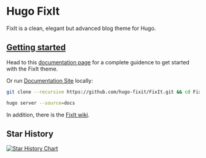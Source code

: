 # Hugo FixIt

FixIt is a clean, elegant but advanced blog theme for Hugo.

## [Getting started](https://fixit.lruihao.cn/categories/documentation/)

Head to this [documentation page](https://fixit.lruihao.cn/theme-documentation-basics/) for a complete guidence to get started with the FixIt theme.

Or run [Documentation Site](https://fixit.lruihao.cn) locally:

```bash
git clone --recursive https://github.com/hugo-fixit/FixIt.git && cd FixIt

hugo server --source=docs
```

In addition, there is the [FixIt wiki](https://github.com/hugo-fixit/FixIt/wiki).

## Star History

[![Star History Chart](https://api.star-history.com/svg?repos=hugo-fixit/FixIt,hugo-fixit/docs,hugo-fixit/hugo-fixit-blog-git&type=Date)](https://star-history.com/#hugo-fixit/FixIt&hugo-fixit/docs&hugo-fixit/hugo-fixit-blog-git&Date)
